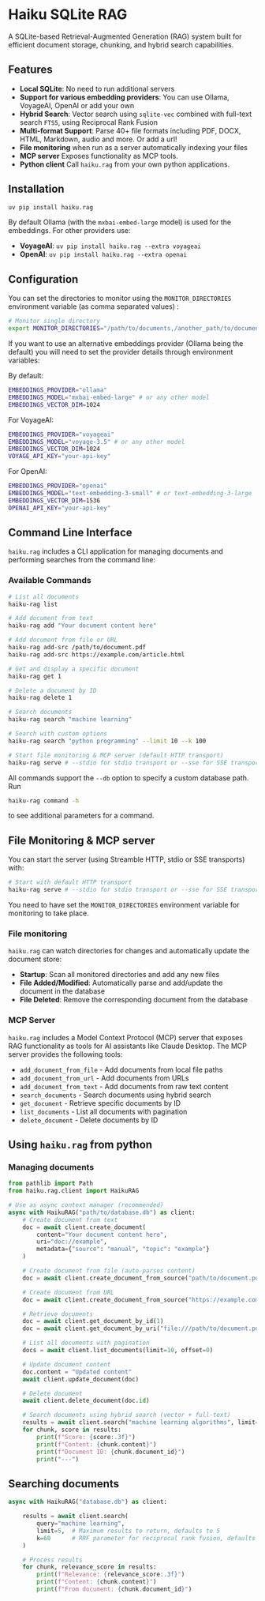 # Haiku SQLite RAG

A SQLite-based Retrieval-Augmented Generation (RAG) system built for efficient document storage, chunking, and hybrid search capabilities.

## Features
- **Local SQLite**: No need to run additional servers
- **Support for various embedding providers**: You can use Ollama, VoyageAI, OpenAI or add your own
- **Hybrid Search**: Vector search using `sqlite-vec` combined with full-text search `FTS5`, using Reciprocal Rank Fusion
- **Multi-format Support**: Parse 40+ file formats including PDF, DOCX, HTML, Markdown, audio and more. Or add a url!
- **File monitoring** when run as a server automatically indexing your files
- **MCP server** Exposes functionality as MCP tools.
- **Python client** Call `haiku.rag` from your own python applications.

## Installation

```bash
uv pip install haiku.rag
```

By default Ollama (with the `mxbai-embed-large` model) is used for the embeddings.
For other providers use:

- **VoyageAI**: `uv pip install haiku.rag --extra voyageai`
- **OpenAI**: `uv pip install haiku.rag --extra openai`

## Configuration

You can set the directories to monitor using the `MONITOR_DIRECTORIES` environment variable (as comma separated values) :

```bash
# Monitor single directory
export MONITOR_DIRECTORIES="/path/to/documents,/another_path/to/documents"
```

If you want to use an alternative embeddings provider (Ollama being the default) you will need to set the provider details through environment variables:

By default:

```bash
EMBEDDINGS_PROVIDER="ollama"
EMBEDDINGS_MODEL="mxbai-embed-large" # or any other model
EMBEDDINGS_VECTOR_DIM=1024
```

For VoyageAI:
```bash
EMBEDDINGS_PROVIDER="voyageai"
EMBEDDINGS_MODEL="voyage-3.5" # or any other model
EMBEDDINGS_VECTOR_DIM=1024
VOYAGE_API_KEY="your-api-key"
```

For OpenAI:
```bash
EMBEDDINGS_PROVIDER="openai"
EMBEDDINGS_MODEL="text-embedding-3-small" # or text-embedding-3-large
EMBEDDINGS_VECTOR_DIM=1536
OPENAI_API_KEY="your-api-key"
```

## Command Line Interface

`haiku.rag` includes a CLI application for managing documents and performing searches from the command line:

### Available Commands

```bash
# List all documents
haiku-rag list

# Add document from text
haiku-rag add "Your document content here"

# Add document from file or URL
haiku-rag add-src /path/to/document.pdf
haiku-rag add-src https://example.com/article.html

# Get and display a specific document
haiku-rag get 1

# Delete a document by ID
haiku-rag delete 1

# Search documents
haiku-rag search "machine learning"

# Search with custom options
haiku-rag search "python programming" --limit 10 --k 100

# Start file monitoring & MCP server (default HTTP transport)
haiku-rag serve # --stdio for stdio transport or --sse for SSE transport
```

All commands support the `--db` option to specify a custom database path. Run
```bash
haiku-rag command -h
```
to see additional parameters for a command.

## File Monitoring & MCP server

You can start the server (using Streamble HTTP, stdio or SSE transports) with:

```bash
# Start with default HTTP transport
haiku-rag serve # --stdio for stdio transport or --sse for SSE transport
```

You need to have set the `MONITOR_DIRECTORIES` environment variable for monitoring to take place.

### File monitoring

`haiku.rag` can watch directories for changes and automatically update the document store:

- **Startup**: Scan all monitored directories and add any new files
- **File Added/Modified**: Automatically parse and add/update the document in the database
- **File Deleted**: Remove the corresponding document from the database

### MCP Server

`haiku.rag` includes a Model Context Protocol (MCP) server that exposes RAG functionality as tools for AI assistants like Claude Desktop. The MCP server provides the following tools:

- `add_document_from_file` - Add documents from local file paths
- `add_document_from_url` - Add documents from URLs
- `add_document_from_text` - Add documents from raw text content
- `search_documents` - Search documents using hybrid search
- `get_document` - Retrieve specific documents by ID
- `list_documents` - List all documents with pagination
- `delete_document` - Delete documents by ID

## Using `haiku.rag` from python

### Managing documents

```python
from pathlib import Path
from haiku.rag.client import HaikuRAG

# Use as async context manager (recommended)
async with HaikuRAG("path/to/database.db") as client:
    # Create document from text
    doc = await client.create_document(
        content="Your document content here",
        uri="doc://example",
        metadata={"source": "manual", "topic": "example"}
    )

    # Create document from file (auto-parses content)
    doc = await client.create_document_from_source("path/to/document.pdf")

    # Create document from URL
    doc = await client.create_document_from_source("https://example.com/article.html")

    # Retrieve documents
    doc = await client.get_document_by_id(1)
    doc = await client.get_document_by_uri("file:///path/to/document.pdf")

    # List all documents with pagination
    docs = await client.list_documents(limit=10, offset=0)

    # Update document content
    doc.content = "Updated content"
    await client.update_document(doc)

    # Delete document
    await client.delete_document(doc.id)

    # Search documents using hybrid search (vector + full-text)
    results = await client.search("machine learning algorithms", limit=5)
    for chunk, score in results:
        print(f"Score: {score:.3f}")
        print(f"Content: {chunk.content}")
        print(f"Document ID: {chunk.document_id}")
        print("---")
```

## Searching documents

```python
async with HaikuRAG("database.db") as client:

    results = await client.search(
        query="machine learning",
        limit=5,  # Maximum results to return, defaults to 5
        k=60      # RRF parameter for reciprocal rank fusion, defaults to 60
    )

    # Process results
    for chunk, relevance_score in results:
        print(f"Relevance: {relevance_score:.3f}")
        print(f"Content: {chunk.content}")
        print(f"From document: {chunk.document_id}")
```
